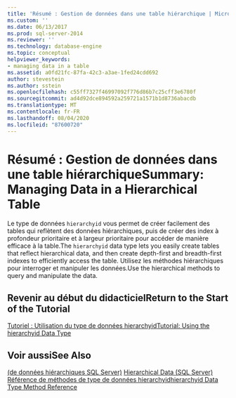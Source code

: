 ```yaml
---
title: 'Résumé : Gestion de données dans une table hiérarchique | Microsoft Docs'
ms.custom: ''
ms.date: 06/13/2017
ms.prod: sql-server-2014
ms.reviewer: ''
ms.technology: database-engine
ms.topic: conceptual
helpviewer_keywords:
- managing data in a table
ms.assetid: a0fd21fc-87fa-42c3-a3ae-1fed24cdd692
author: stevestein
ms.author: sstein
ms.openlocfilehash: c55ff7327f46997092f776d86b7c25cff3e6780f
ms.sourcegitcommit: ad4d92dce894592a259721a1571b1d8736abacdb
ms.translationtype: MT
ms.contentlocale: fr-FR
ms.lasthandoff: 08/04/2020
ms.locfileid: "87600720"
---
```

# <a name="summary-managing-data-in-a-hierarchical-table"></a><span data-ttu-id="6953d-102">Résumé : Gestion de données dans une table hiérarchique</span><span class="sxs-lookup"><span data-stu-id="6953d-102">Summary: Managing Data in a Hierarchical Table</span></span>
  <span data-ttu-id="6953d-103">Le type de données `hierarchyid` vous permet de créer facilement des tables qui reflètent des données hiérarchiques, puis de créer des index à profondeur prioritaire et à largeur prioritaire pour accéder de manière efficace à la table.</span><span class="sxs-lookup"><span data-stu-id="6953d-103">The `hierarchyid` data type lets you easily create tables that reflect hierarchical data, and then create depth-first and breadth-first indexes to efficiently access the table.</span></span> <span data-ttu-id="6953d-104">Utilisez les méthodes hiérarchiques pour interroger et manipuler les données.</span><span class="sxs-lookup"><span data-stu-id="6953d-104">Use the hierarchical methods to query and manipulate the data.</span></span>  
  
## <a name="return-to-the-start-of-the-tutorial"></a><span data-ttu-id="6953d-105">Revenir au début du didacticiel</span><span class="sxs-lookup"><span data-stu-id="6953d-105">Return to the Start of the Tutorial</span></span>  
 [<span data-ttu-id="6953d-106">Tutoriel : Utilisation du type de données hierarchyid</span><span class="sxs-lookup"><span data-stu-id="6953d-106">Tutorial: Using the hierarchyid Data Type</span></span>](tutorial-using-the-hierarchyid-data-type.md)  
  
## <a name="see-also"></a><span data-ttu-id="6953d-107">Voir aussi</span><span class="sxs-lookup"><span data-stu-id="6953d-107">See Also</span></span>  
 <span data-ttu-id="6953d-108">[&#40;de données hiérarchiques SQL Server&#41;](../hierarchical-data-sql-server.md) </span><span class="sxs-lookup"><span data-stu-id="6953d-108">[Hierarchical Data &#40;SQL Server&#41;](../hierarchical-data-sql-server.md) </span></span>  
 [<span data-ttu-id="6953d-109">Référence de méthodes de type de données hierarchyid</span><span class="sxs-lookup"><span data-stu-id="6953d-109">hierarchyid Data Type Method Reference</span></span>](/sql/t-sql/data-types/hierarchyid-data-type-method-reference)  
  
  
